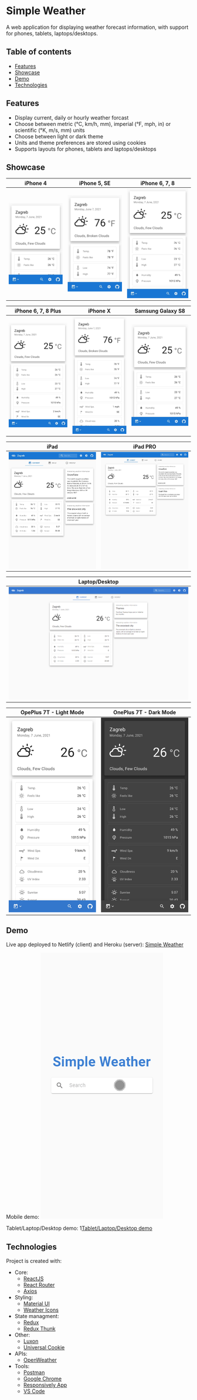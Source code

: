 # Simple Weather

A web application for displaying weather forecast information, with support for phones, tablets, laptops/desktops.

## Table of contents

- [Features](#features)
- [Showcase](#showcase)
- [Demo](#demo)
- [Technologies](#technologies)

## Features

- Display current, daily or hourly weather forcast
- Choose between metric (°C, km/h, mm), imperial (°F, mph, in) or scientific (°K, m/s, mm) units
- Choose between light or dark theme
- Units and theme preferences are stored using cookies
- Supports layouts for phones, tablets and laptops/desktops

## Showcase

| iPhone 4                         | iPhone 5, SE                            | iPhone 6, 7, 8                             |
| -------------------------------- | --------------------------------------- | ------------------------------------------ |
| ![iPhone 4](images/iPhone_4.jpg) | ![iPhone 5, SE](images/iPhone_5_SE.jpg) | ![iPhone 6, 7, 8](images/iPhone_6_7_8.jpg) |

| iPhone 6, 7, 8 Plus                                  | iPhone X                         | Samsung Galaxy S8                                   |
| ---------------------------------------------------- | -------------------------------- | --------------------------------------------------- |
| ![iPhone 6, 7, 8 Plus](images/iPhone_6_7_8_Plus.jpg) | ![iPhone X](images/iPhone_X.jpg) | ![Samsung Galaxy S8 ](images/Samsung_Galaxy_S8.jpg) |

| iPad                     | iPad PRO                         |
| ------------------------ | -------------------------------- |
| ![iPad](images/iPad.jpg) | ![iPad PRO](images/iPad_Pro.jpg) |

| Laptop/Desktop                               |
| -------------------------------------------- |
| ![Laptop/Desktop](images/Laptop-Desktop.png) |

| OpePlus 7T - Light Mode                                   | OnePlus 7T - Dark Mode                                  |
| --------------------------------------------------------- | ------------------------------------------------------- |
| ![OpePlus 7T - Light Mode](images/One_Plust_7T_Light.jpg) | ![OpePlus 7T - Dark Mode](images/One_Plust_7T_Dark.jpg) |

## Demo

Live app deployed to Netlify (client) and Heroku (server): [Simple Weather](https://priceless-tesla-d4503b.netlify.app/)

Mobile demo:
![Mobile demo](images/phone.gif)

Tablet/Laptop/Desktop demo:
1[Tablet/Laptop/Desktop demo](images/Desktop-Gif.gif)

## Technologies

Project is created with:

- Core:
  - [ReactJS](https://reactjs.org/)
  - [React Router](https://reactrouter.com/)
  - [Axios ](https://www.npmjs.com/package/axios)
- Styling:
  - [Material UI](https://material-ui.com/)
  - [Weather Icons](https://erikflowers.github.io/weather-icons/)
- State managment:
  - [Redux](https://redux.js.org/)
  - [Redux Thunk](https://github.com/reduxjs/redux-thunk)
- Other:
  - [Luxon](https://moment.github.io/luxon/)
  - [Universal Cookie](https://github.com/reactivestack/cookies/tree/master/packages/universal-cookie#readme)
- APIs:
  - [OpenWeather](https://openweathermap.org/api)
- Tools:
  - [Postman](https://www.postman.com/)
  - [Google Chrome](https://www.google.com/chrome/)
  - [Responsively App](https://responsively.app/)
  - [VS Code](https://code.visualstudio.com/)
